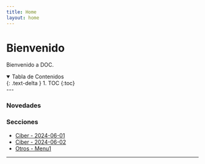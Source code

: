 ```yaml
---
title: Home
layout: home
---
```


# Bienvenido

Bienvenido a DOC.

<details open markdown="block">
  <summary>Tabla de Contenidos</summary>
  {: .text-delta }
1. TOC
{:toc}
</details>
---

### Novedades
### Secciones

- [Ciber - 2024-06-01](Otros/2024-06-01)
- [Ciber - 2024-06-02](Otros/2024-06-02)
- [Otros - Menu1](ciber/Menu)


---